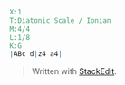 
```abc
X:1
T:Diatonic Scale / Ionian
M:4/4
L:1/8
K:G
|ABc d|z4 a4|
```

> Written with [StackEdit](https://stackedit.io/).
<!--stackedit_data:
eyJoaXN0b3J5IjpbLTE2OTA0OTc5ODAsLTE0NDcxOTk1OTMsNz
MwOTk4MTE2XX0=
-->